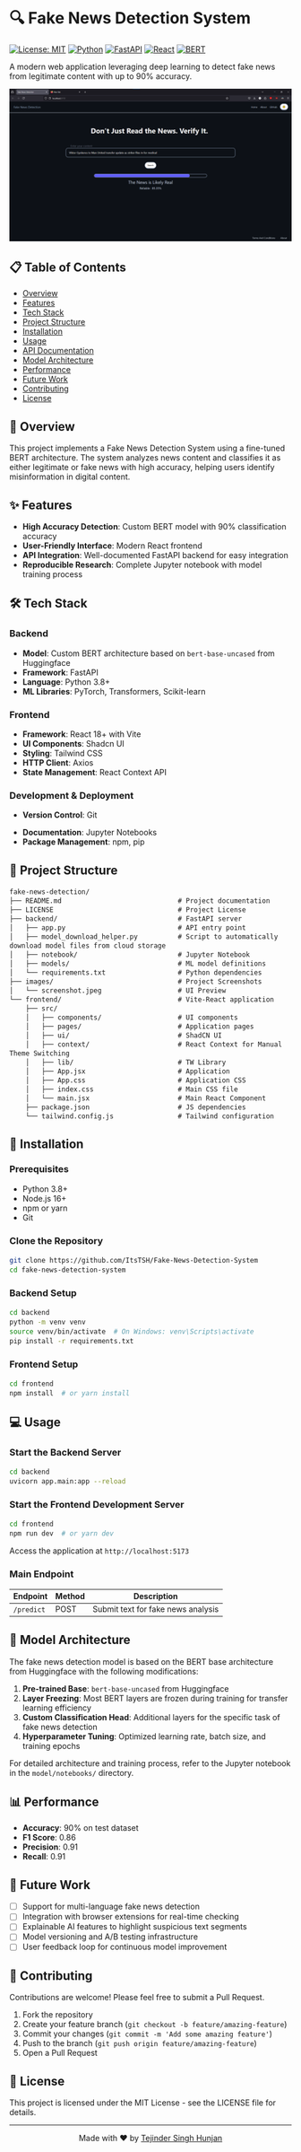 # 🔍 Fake News Detection System

[![License: MIT](https://img.shields.io/badge/License-MIT-yellow.svg)](https://opensource.org/licenses/MIT)
[![Python](https://img.shields.io/badge/Python-3.8+-blue.svg)](https://www.python.org/)
[![FastAPI](https://img.shields.io/badge/FastAPI-0.95+-green.svg)](https://fastapi.tiangolo.com/)
[![React](https://img.shields.io/badge/React-18.0+-61DAFB.svg?logo=react&logoColor=white)](https://reactjs.org/)
[![BERT](https://img.shields.io/badge/BERT-Huggingface-orange.svg)](https://huggingface.co/bert-base-uncased)

A modern web application leveraging deep learning to detect fake news from legitimate content with up to 90% accuracy.

<p align="center">
  <img src="images/screenshot.png" alt="Fake News Detection System Preview">
</p>

## 📋 Table of Contents

- [Overview](#-overview)
- [Features](#-features)
- [Tech Stack](#-tech-stack)
- [Project Structure](#-project-structure)
- [Installation](#-installation)
- [Usage](#-usage)
- [API Documentation](#-api-documentation)
- [Model Architecture](#-model-architecture)
- [Performance](#-performance)
- [Future Work](#-future-work)
- [Contributing](#-contributing)
- [License](#-license)

## 🌟 Overview

This project implements a Fake News Detection System using a fine-tuned BERT architecture. The system analyzes news content and classifies it as either legitimate or fake news with high accuracy, helping users identify misinformation in digital content.

## ✨ Features

- **High Accuracy Detection**: Custom BERT model with 90% classification accuracy
- **User-Friendly Interface**: Modern React frontend
- **API Integration**: Well-documented FastAPI backend for easy integration
- **Reproducible Research**: Complete Jupyter notebook with model training process

## 🛠️ Tech Stack

### Backend
- **Model**: Custom BERT architecture based on `bert-base-uncased` from Huggingface
- **Framework**: FastAPI
- **Language**: Python 3.8+
- **ML Libraries**: PyTorch, Transformers, Scikit-learn

### Frontend
- **Framework**: React 18+ with Vite
- **UI Components**: Shadcn UI
- **Styling**: Tailwind CSS
- **HTTP Client**: Axios
- **State Management**: React Context API

### Development & Deployment
- **Version Control**: Git
<!-- - **Containerization**: Docker -->
- **Documentation**: Jupyter Notebooks
- **Package Management**: npm, pip

## 📁 Project Structure

```
fake-news-detection/
├── README.md                             # Project documentation
├── LICENSE                               # Project License
├── backend/                              # FastAPI server
│   ├── app.py                            # API entry point
│   ├── model_download_helper.py          # Script to automatically download model files from cloud storage
│   ├── notebook/                         # Jupyter Notebook
│   ├── models/                           # ML model definitions
│   └── requirements.txt                  # Python dependencies
├── images/                               # Project Screenshots
│   └── screenshot.jpeg                   # UI Preview
└── frontend/                             # Vite-React application
    ├── src/
    │   ├── components/                   # UI components
    │   ├── pages/                        # Application pages
    │   ├── ui/                           # ShadCN UI
    │   ├── context/                      # React Context for Manual Theme Switching
    │   ├── lib/                          # TW Library
    │   ├── App.jsx                       # Application
    │   ├── App.css                       # Application CSS
    │   ├── index.css                     # Main CSS file
    │   └── main.jsx                      # Main React Component
    ├── package.json                      # JS dependencies
    └── tailwind.config.js                # Tailwind configuration
```

## 🚀 Installation

### Prerequisites
- Python 3.8+
- Node.js 16+
- npm or yarn
- Git

### Clone the Repository
```bash
git clone https://github.com/ItsTSH/Fake-News-Detection-System
cd fake-news-detection-system
```

### Backend Setup
```bash
cd backend
python -m venv venv
source venv/bin/activate  # On Windows: venv\Scripts\activate
pip install -r requirements.txt
```

### Frontend Setup
```bash
cd frontend
npm install  # or yarn install
```

<!-- ### Using Docker
```bash
docker-compose up -d
``` -->

## 💻 Usage

### Start the Backend Server
```bash
cd backend
uvicorn app.main:app --reload
```

### Start the Frontend Development Server
```bash
cd frontend
npm run dev  # or yarn dev
```

Access the application at `http://localhost:5173`

### Main Endpoint

| Endpoint | Method | Description |
|----------|--------|-------------|
| `/predict` | POST | Submit text for fake news analysis |

## 🧠 Model Architecture

The fake news detection model is based on the BERT base architecture from Huggingface with the following modifications:

1. **Pre-trained Base**: `bert-base-uncased` from Huggingface
2. **Layer Freezing**: Most BERT layers are frozen during training for transfer learning efficiency
3. **Custom Classification Head**: Additional layers for the specific task of fake news detection
4. **Hyperparameter Tuning**: Optimized learning rate, batch size, and training epochs

For detailed architecture and training process, refer to the Jupyter notebook in the `model/notebooks/` directory.

## 📊 Performance

- **Accuracy**: 90% on test dataset
- **F1 Score**: 0.86
- **Precision**: 0.91
- **Recall**: 0.91


## 🔮 Future Work

- [ ] Support for multi-language fake news detection
- [ ] Integration with browser extensions for real-time checking
- [ ] Explainable AI features to highlight suspicious text segments
- [ ] Model versioning and A/B testing infrastructure
- [ ] User feedback loop for continuous model improvement

## 👥 Contributing

Contributions are welcome! Please feel free to submit a Pull Request.

1. Fork the repository
2. Create your feature branch (`git checkout -b feature/amazing-feature`)
3. Commit your changes (`git commit -m 'Add some amazing feature'`)
4. Push to the branch (`git push origin feature/amazing-feature`)
5. Open a Pull Request

## 📄 License

This project is licensed under the MIT License - see the LICENSE file for details.

---

<p align="center">
  Made with ❤️ by <a href="https://github.com/ItsTSH">Tejinder Singh Hunjan</a>
</p>